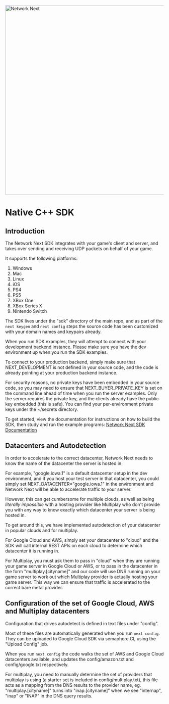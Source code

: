 <img src="https://static.wixstatic.com/media/799fd4_0512b6edaeea4017a35613b4c0e9fc0b~mv2.jpg/v1/fill/w_1200,h_140,al_c,q_80,usm_0.66_1.00_0.01/networknext_logo_colour_black_RGB_tightc.jpg" alt="Network Next" width="600"/>

<br>

# Native C++ SDK

## Introduction

The Network Next SDK integrates with your game's client and server, and takes over sending and receiving UDP packets on behalf of your game. 

It supports the following platforms:

1. Windows
2. Mac
3. Linux
4. iOS
5. PS4
6. PS5
7. XBox One
8. XBox Series X
9. Nintendo Switch

The SDK lives under the "sdk" directory of the main repo, and as part of the `next keygen` and `next config` steps the source code has been customized with your domain names and keypairs already.

When you run SDK examples, they will attempt to connect with your development backend instance. Please make sure you have the dev environment up when you run the SDK examples. 

To connect to your production backend, simply make sure that NEXT_DEVELOPMENT is not defined in your source code, and the code is already pointing at your production backend instance.

For security reasons, no private keys have been embedded in your source code, so you may need to ensure that NEXT_BUYER_PRIVATE_KEY is set on the command line ahead of time when you run the server examples. Only the server requires the private key, and the clients already have the public key embedded (this is safe). You can find your per-environment private keys under the ~/secrets directory.

To get started, view the documentation for instructions on how to build the SDK, then study and run the example programs: [Network Next SDK Documentation](https://network-next-sdk.readthedocs-hosted.com/en/latest/index.html)

## Datacenters and Autodetection

In order to accelerate to the correct datacenter, Network Next needs to know the name of the datacenter the server is hosted in.

For example, "google.iowa.1" is a default datacenter setup in the dev environment, and if you host your test server in that datacenter, you could simply set NEXT_DATACENTER="google.iowa.1" in the environment and Network Next will be able to accelerate traffic to your server.

However, this can get cumbersome for multiple clouds, as well as being _literally impossible_ with a hosting provider like Multiplay who don't provide you with any way to know exactly which datacenter your server is being hosted in.

To get around this, we have implemented autodetection of your datacenter in popular clouds and for multiplay.

For Google Cloud and AWS, simply set your datacenter to "cloud" and the SDK will call internal REST APIs on each cloud to determine which datacenter it is running in.

For Multiplay, you must ask them to pass in "cloud" when they are running your game server in Google Cloud or AWS, or to pass in the datacenter in the form "multiplay.[cityname]" and our code will use DNS running on your game server to work out which Multiplay provider is actually hosting your game server. This way we can ensure that traffic is accelerated to the correct bare metal provider.

## Configuration of the set of Google Cloud, AWS and Multiplay datacenters

Configuration that drives autodetect is defined in text files under "config".

Most of these files are automatically generated when you run `next config`. They can be uploaded to Google Cloud SDK via semaphore CI, using the "Upload Config" job.

When you run `next config` the code walks the set of AWS and Google Cloud datacenters available, and updates the config/amazon.txt and config/google.txt respectively.

For multiplay, you need to manually determine the set of providers that multiplay is using (a starter set is included in config/multiplay.txt), this file acts as a mapping from the DNS results to the provider name, eg. "multiplay.[cityname]" turns into "inap.[cityname]" when we see "internap", "inap" or "INAP" in the DNS query results.
